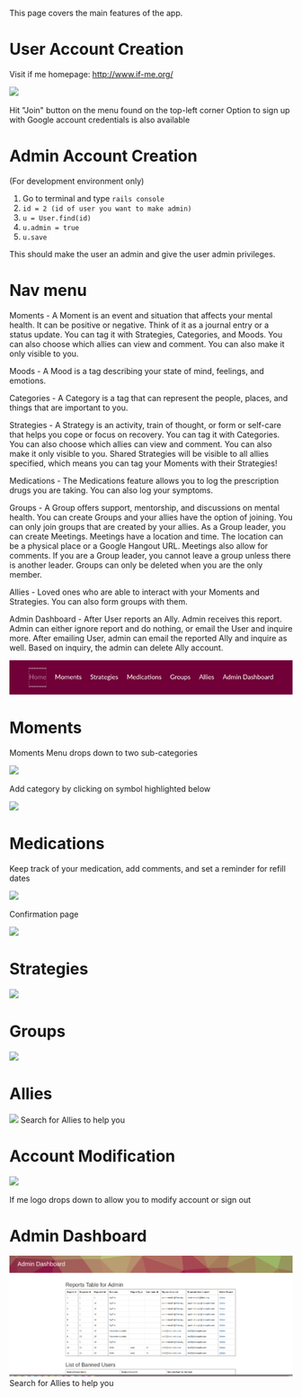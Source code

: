 This page covers the main features of the app.

# User Account Creation

Visit if me homepage: http://www.if-me.org/

![](https://github.com/julianguyen/ifme/blob/master/public/wiki_images/landing-page.png)

Hit "Join" button on the menu found on the top-left corner
Option to sign up with Google account credentials is also available

# Admin Account Creation 
(For development environment only)
1. Go to terminal and type `rails console`
2. `id = 2 (id of user you want to make admin)`
3. `u = User.find(id)`
4. `u.admin = true`
5. `u.save`

This should make the user an admin and give the user admin privileges.

# Nav menu
Moments - A Moment is an event and situation that affects your mental health. It can be positive or negative. Think of it as a journal entry or a status update. You can tag it with Strategies, Categories, and Moods. You can also choose which allies can view and comment. You can also make it only visible to you.

Moods - A Mood is a tag describing your state of mind, feelings, and emotions.

Categories - A Category is a tag that can represent the people, places, and things that are important to you.

Strategies - A Strategy is an activity, train of thought, or form or self-care that helps you cope or focus on recovery. You can tag it with Categories. You can also choose which allies can view and comment. You can also make it only visible to you. Shared Strategies will be visible to all allies specified, which means you can tag your Moments with their Strategies!

Medications - The Medications feature allows you to log the prescription drugs you are taking. You can also log your symptoms.

Groups - A Group offers support, mentorship, and discussions on mental health. You can create Groups and your allies have the option of joining. You can only join groups that are created by your allies. As a Group leader, you can create Meetings. Meetings have a location and time. The location can be a physical place or a Google Hangout URL. Meetings also allow for comments. If you are a Group leader, you cannot leave a group unless there is another leader. Groups can only be deleted when you are the only member.

Allies - Loved ones who are able to interact with your Moments and Strategies. You can also form groups with them.

Admin Dashboard - After User reports an Ally. Admin receives this report. Admin can either ignore report and do nothing, or email the User and inquire more. After emailing User, admin can email the reported Ally and inquire as well. Based on inquiry, the admin can delete Ally account. 

![](https://github.com/aSquare14/Daily-Logs-RGSoC-2018/blob/master/Selection_001.png)

# Moments

Moments Menu drops down to two sub-categories

![](https://github.com/julianguyen/ifme/blob/master/public/wiki_images/moments-dropdown.png)

Add category by clicking on symbol highlighted below

![](https://github.com/julianguyen/ifme/blob/master/public/wiki_images/add-category.png)

# Medications

Keep track of your medication, add comments, and set a reminder for refill dates

![](https://github.com/julianguyen/ifme/blob/master/public/wiki_images/medications-form.png)

Confirmation page

![](https://github.com/julianguyen/ifme/blob/master/public/wiki_images/medications-confirmation.png)

# Strategies

![](https://github.com/julianguyen/ifme/blob/master/public/wiki_images/strategy.png)

# Groups
![](https://github.com/julianguyen/ifme/blob/master/public/wiki_images/groups.png)

# Allies
![](https://github.com/julianguyen/ifme/blob/master/public/wiki_images/allies.png)
Search for Allies to help you

# Account Modification

![](https://github.com/julianguyen/ifme/blob/master/public/wiki_images/account-dropdown.png)

If me logo drops down to allow you to modify account or sign out

# Admin Dashboard
![](https://github.com/aSquare14/Daily-Logs-RGSoC-2018/blob/master/Selection_004.png)
Search for Allies to help you




